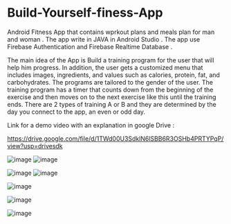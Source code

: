 # Build-Yourself-finess-App
Android Fitness App that contains wprkout plans and meals plan for man and woman . 
The app write in JAVA in Android Studio . 
The app use Firebase Authentication and Firebase Realtime Database . 

The main idea of the App is Build a training program for the user that will help him progress. 
In addition, the user gets a customized menu that includes images, ingredients, and values such as calories,
protein, fat, and carbohydrates.
The programs are tailored to the gender of the user.
The training program has a timer that counts down from the beginning of the exercise and then moves on to the next
exercise like this until the training ends. 
There are 2 types of training A or B and they are determined by the day you connect to the app, an even or odd day.

Link for a demo video with an explanation in google Drive :

https://drive.google.com/file/d/1TWd00U3SdklN6lSBB6R3OSHb4PRTYPqP/view?usp=drivesdk

![image](https://user-images.githubusercontent.com/97397382/153913770-aa0f7f68-649e-4331-952b-4ff1c7e19d45.png)   ![image](https://user-images.githubusercontent.com/97397382/153913885-afa2a501-5730-478e-9f18-6c6a6c0820f2.png)



![image](https://user-images.githubusercontent.com/97397382/153913926-5c4eaa79-a6be-4dcb-bb24-e534909f8a3c.png) ![image](https://user-images.githubusercontent.com/97397382/153913967-7239ff6b-2256-4bd2-ab1f-a729f77552a7.png)



![image](https://user-images.githubusercontent.com/97397382/153914785-25967e23-c364-4784-ae18-78428411fd05.png)

![image](https://user-images.githubusercontent.com/97397382/153914847-9dd59f83-ed21-4cbe-9a24-3ffb7d179a73.png)

![image](https://user-images.githubusercontent.com/97397382/153914902-a28b3fca-b4a8-4850-a0f2-b81d2d421a52.png)






















